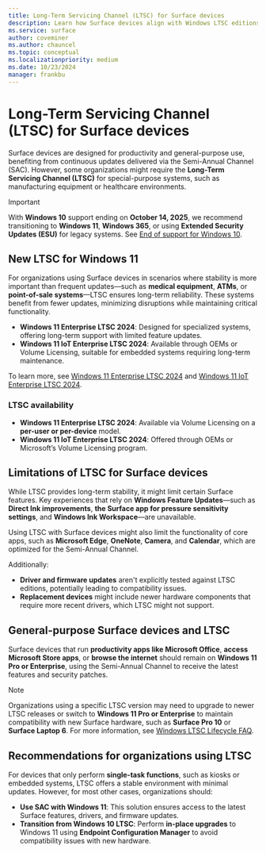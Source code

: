 ```yaml
---
title: Long-Term Servicing Channel (LTSC) for Surface devices
description: Learn how Surface devices align with Windows LTSC editions, offering stability for specialized systems, with guidance on transitions to Windows 11
ms.service: surface
author: coveminer
ms.author: chauncel
ms.topic: conceptual
ms.localizationpriority: medium
ms.date: 10/23/2024
manager: frankbu
---
```


# Long-Term Servicing Channel (LTSC) for Surface devices

Surface devices are designed for productivity and general-purpose use, benefiting from continuous updates delivered via the Semi-Annual Channel (SAC). However, some organizations might require the **Long-Term Servicing Channel (LTSC)** for special-purpose systems, such as manufacturing equipment or healthcare environments.

> [!IMPORTANT]  
> With **Windows 10** support ending on **October 14, 2025**, we recommend transitioning to **Windows 11**, **Windows 365**, or using **Extended Security Updates (ESU)** for legacy systems. See [End of support for Windows 10](https://www.microsoft.com/windows/end-of-support).

## New LTSC for Windows 11

For organizations using Surface devices in scenarios where stability is more important than frequent updates—such as **medical equipment**, **ATMs**, or **point-of-sale systems**—LTSC ensures long-term reliability. These systems benefit from fewer updates, minimizing disruptions while maintaining critical functionality.

- **Windows 11 Enterprise LTSC 2024**: Designed for specialized systems, offering long-term support with limited feature updates.  
- **Windows 11 IoT Enterprise LTSC 2024**: Available through OEMs or Volume Licensing, suitable for embedded systems requiring long-term maintenance.

To learn more, see [Windows 11 Enterprise LTSC 2024](/windows/whats-new/ltsc/whats-new-windows-11-2024) and [Windows 11 IoT Enterprise LTSC 2024](/windows/iot/iot-enterprise/whats-new/windows-11-iot-enterprise-ltsc-2024).

### LTSC availability

- **Windows 11 Enterprise LTSC 2024**: Available via Volume Licensing on a **per-user or per-device** model.  
- **Windows 11 IoT Enterprise LTSC 2024**: Offered through OEMs or Microsoft’s Volume Licensing program.

## Limitations of LTSC for Surface devices

While LTSC provides long-term stability, it might limit certain Surface features. Key experiences that rely on **Windows Feature Updates**—such as **Direct Ink improvements**, **the Surface app for pressure sensitivity settings**, and **Windows Ink Workspace**—are unavailable.

Using LTSC with Surface devices might also limit the functionality of core apps, such as **Microsoft Edge**, **OneNote**, **Camera**, and **Calendar**, which are optimized for the Semi-Annual Channel.

Additionally:

- **Driver and firmware updates** aren't explicitly tested against LTSC editions, potentially leading to compatibility issues.
- **Replacement devices** might include newer hardware components that require more recent drivers, which LTSC might not support.

## General-purpose Surface devices and LTSC

Surface devices that run **productivity apps like Microsoft Office**, **access Microsoft Store apps**, or **browse the internet** should remain on **Windows 11 Pro or Enterprise**, using the Semi-Annual Channel to receive the latest features and security patches.

> [!NOTE]  
> Organizations using a specific LTSC version may need to upgrade to newer LTSC releases or switch to **Windows 11 Pro or Enterprise** to maintain compatibility with new Surface hardware, such as **Surface Pro 10** or **Surface Laptop 6**. For more information, see [Windows LTSC Lifecycle FAQ](/lifecycle/faq/windows#what-are-the-requirements-for-servicing-and-updating-the-windows-10-long-term-servicing-channel--ltsc--).

## Recommendations for organizations using LTSC

For devices that only perform **single-task functions**, such as kiosks or embedded systems, LTSC offers a stable environment with minimal updates. However, for most other cases, organizations should:

- **Use SAC with Windows 11**: This solution ensures access to the latest Surface features, drivers, and firmware updates.
- **Transition from Windows 10 LTSC**: Perform **in-place upgrades** to Windows 11 using **Endpoint Configuration Manager** to avoid compatibility issues with new hardware.
